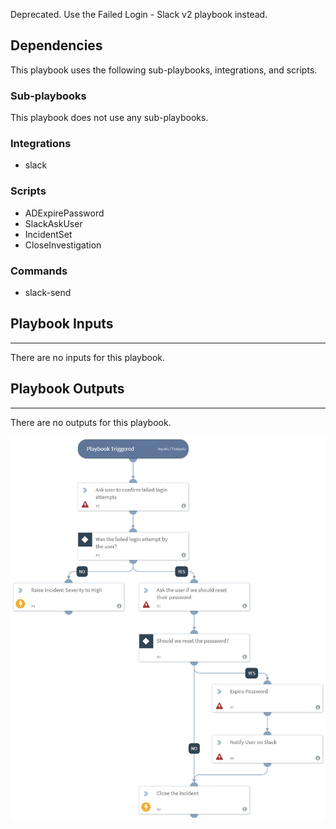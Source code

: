Deprecated. Use the Failed Login - Slack v2 playbook instead.

## Dependencies
This playbook uses the following sub-playbooks, integrations, and scripts.

### Sub-playbooks
This playbook does not use any sub-playbooks.

### Integrations
* slack

### Scripts
* ADExpirePassword
* SlackAskUser
* IncidentSet
* CloseInvestigation

### Commands
* slack-send

## Playbook Inputs
---
There are no inputs for this playbook.

## Playbook Outputs
---
There are no outputs for this playbook.

![Failed_Login_With_Slack_Playbook_5.0](https://github.com/ElazarK/content-docs/blob/master/images/playbooks/Failed_Login_Playbook_Slack_v2.png)
